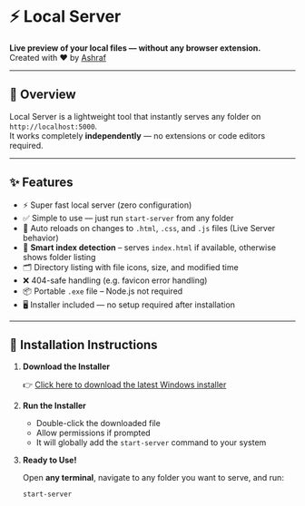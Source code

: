 # ⚡ Local Server

**Live preview of your local files — without any browser extension.**  
Created with ❤️ by [Ashraf](https://github.com/codewithashraf)

---

## 🚀 Overview

Local Server is a lightweight tool that instantly serves any folder on `http://localhost:5000`.  
It works completely **independently** — no extensions or code editors required.

---

## ✨ Features

- ⚡ Super fast local server (zero configuration)
- ✅ Simple to use — just run `start-server` from any folder
- 🔁 Auto reloads on changes to `.html`, `.css`, and `.js` files (Live Server behavior)
- 🧠 **Smart index detection** – serves `index.html` if available, otherwise shows folder listing
- 🗂️ Directory listing with file icons, size, and modified time
- ❌ 404-safe handling (e.g. favicon error handling)
- 📦 Portable `.exe` file – Node.js not required
- 🖥️ Installer included — no setup required after installation

---

## 🚀 Installation Instructions

1. **Download the Installer**

   👉 [Click here to download the latest Windows installer](https://github.com/codewithashraf/Local-Server/releases/latest/download/ServerInstaller.exe)

2. **Run the Installer**

   - Double-click the downloaded file  
   - Allow permissions if prompted  
   - It will globally add the `start-server` command to your system

3. **Ready to Use!**

   Open **any terminal**, navigate to any folder you want to serve, and run:

   ```bash
   start-server
